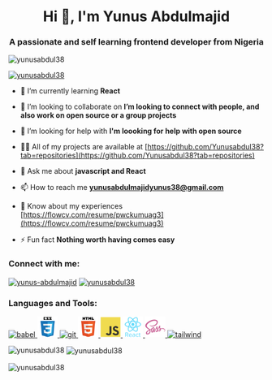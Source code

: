<h1 align="center">Hi 👋, I'm Yunus Abdulmajid</h1>
<h3 align="center">A passionate and  self learning frontend developer from Nigeria</h3>

<p align="left"> <img src="https://komarev.com/ghpvc/?username=yunusabdul38&label=Profile%20views&color=0e75b6&style=flat" alt="yunusabdul38" /> </p>

<p align="left"> <a href="https://twitter.com/yunusabdul38" target="blank"><img src="https://img.shields.io/twitter/follow/yunusabdul38?logo=twitter&style=for-the-badge" alt="yunusabdul38" /></a> </p>

- 🌱 I’m currently learning **React**

- 👯 I’m looking to collaborate on **I’m looking to connect with people, and also work on open source or a group projects**

- 🤝 I’m looking for help with **I'm loooking for help with open source**

- 👨‍💻 All of my projects are available at [https://github.com/Yunusabdul38?tab=repositories](https://github.com/Yunusabdul38?tab=repositories)

- 💬 Ask me about **javascript and React**

- 📫 How to reach me **yunusabdulmajidyunus38@gmail.com**

- 📄 Know about my experiences [https://flowcv.com/resume/pwckumuag3](https://flowcv.com/resume/pwckumuag3)

- ⚡ Fun fact **Nothing worth having comes easy**

<h3 align="left">Connect with me:</h3>
<p align="left">
<a href="https://codepen.io/yunus-abdulmajid" target="blank"><img align="center" src="https://raw.githubusercontent.com/rahuldkjain/github-profile-readme-generator/master/src/images/icons/Social/codepen.svg" alt="yunus-abdulmajid" height="30" width="40" /></a>
<a href="https://twitter.com/yunusabdul38" target="blank"><img align="center" src="https://raw.githubusercontent.com/rahuldkjain/github-profile-readme-generator/master/src/images/icons/Social/twitter.svg" alt="yunusabdul38" height="30" width="40" /></a>
</p>

<h3 align="left">Languages and Tools:</h3>
<p align="left"> <a href="https://babeljs.io/" target="_blank" rel="noreferrer"> <img src="https://www.vectorlogo.zone/logos/babeljs/babeljs-icon.svg" alt="babel" width="40" height="40"/> </a> <a href="https://www.w3schools.com/css/" target="_blank" rel="noreferrer"> <img src="https://raw.githubusercontent.com/devicons/devicon/master/icons/css3/css3-original-wordmark.svg" alt="css3" width="40" height="40"/> </a> <a href="https://git-scm.com/" target="_blank" rel="noreferrer"> <img src="https://www.vectorlogo.zone/logos/git-scm/git-scm-icon.svg" alt="git" width="40" height="40"/> </a> <a href="https://www.w3.org/html/" target="_blank" rel="noreferrer"> <img src="https://raw.githubusercontent.com/devicons/devicon/master/icons/html5/html5-original-wordmark.svg" alt="html5" width="40" height="40"/> </a> <a href="https://developer.mozilla.org/en-US/docs/Web/JavaScript" target="_blank" rel="noreferrer"> <img src="https://raw.githubusercontent.com/devicons/devicon/master/icons/javascript/javascript-original.svg" alt="javascript" width="40" height="40"/> </a> <a href="https://reactjs.org/" target="_blank" rel="noreferrer"> <img src="https://raw.githubusercontent.com/devicons/devicon/master/icons/react/react-original-wordmark.svg" alt="react" width="40" height="40"/> </a> <a href="https://sass-lang.com" target="_blank" rel="noreferrer"> <img src="https://raw.githubusercontent.com/devicons/devicon/master/icons/sass/sass-original.svg" alt="sass" width="40" height="40"/> </a> <a href="https://tailwindcss.com/" target="_blank" rel="noreferrer"> <img src="https://www.vectorlogo.zone/logos/tailwindcss/tailwindcss-icon.svg" alt="tailwind" width="40" height="40"/> </a> </p>

<p><img align="left" src="https://github-readme-stats.vercel.app/api/top-langs?username=yunusabdul38&show_icons=true&locale=en&layout=compact" alt="yunusabdul38" /></p>

<p>&nbsp;<img align="center" src="https://github-readme-stats.vercel.app/api?username=yunusabdul38&show_icons=true&locale=en" alt="yunusabdul38" /></p>

<p><img align="center" src="https://github-readme-streak-stats.herokuapp.com/?user=yunusabdul38&" alt="yunusabdul38" /></p>
